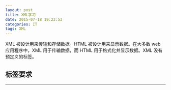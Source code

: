 ```yaml
---
layout: post
title: XML学习
date: 2015-07-18 19:23:53
categories: IT
tags: XML
---
```


XML 被设计用来传输和存储数据。HTML 被设计用来显示数据。在大多数 web 应用程序中，XML 用于传输数据，而 HTML 用于格式化并显示数据。XML 没有预定义的标签。

## 标签要求


------
